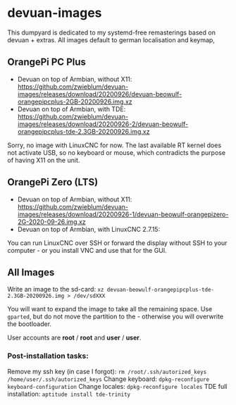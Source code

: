 # devuan-images

This dumpyard is dedicated to my systemd-free remasterings based on devuan + extras. All images default to german localisation and keymap,

## OrangePi PC Plus

* Devuan on top of Armbian, without X11: https://github.com/zwieblum/devuan-images/releases/download/20200926/devuan-beowulf-orangepipcplus-2GB-20200926.img.xz
* Devuan on top of Armbian, with TDE: https://github.com/zwieblum/devuan-images/releases/download/20200926-2/devuan-beowulf-orangepipcplus-tde-2.3GB-20200926.img.xz

Sorry, no image with LinuxCNC for now. The last available RT kernel does not activate USB, so no keyboard or mouse, which contradicts the purpose of having X11 on the unit.

## OrangePi Zero (LTS)

* Devuan on top of Armbian, without X11: https://github.com/zwieblum/devuan-images/releases/download/20200926-1/devuan-beowulf-orangepizero-2G-2020-09-26.img.xz
* Devuan on top of Armbian, with LinuxCNC 2.7.15:

You can run LinuxCNC over SSH or forward the display without SSH to your computer - or you install VNC and use that for the GUI. 

## All Images

Write an image to the sd-card:
`xz devuan-beowulf-orangepipcplus-tde-2.3GB-20200926.img > /dev/sdXXX`

You will want to expand the image to take all the remaining space. Use `gparted`, but do not move the partition to the - otherwise you will overwrite the bootloader. 

User accounts are **root** / **root** and **user** / **user**. 

### Post-installation tasks:

Remove my ssh key (in case I forgot): `rm /root/.ssh/autorized_keys /home/user/.ssh/autorized_keys`
Change keyboard: `dpkg-reconfigure keyboard-configuration`
Change locales: `dpkg-reconfigure locales`
TDE full installation: `aptitude install tde-trinity`
